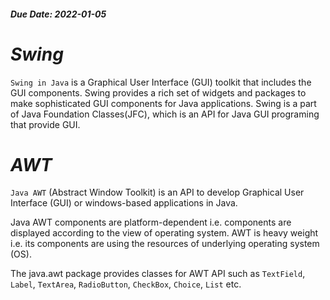 #### _Due Date: 2022-01-05_

# _Swing_
`Swing in Java` is a Graphical User Interface (GUI) toolkit that includes the GUI components. Swing provides a rich set of widgets and packages to make sophisticated GUI components for Java applications. Swing is a part of Java Foundation Classes(JFC), which is an API for Java GUI programing that provide GUI.


# _AWT_

`Java AWT` (Abstract Window Toolkit) is an API to develop Graphical User Interface (GUI) or windows-based applications in Java.

Java AWT components are platform-dependent i.e. components are displayed according to the view of operating system. AWT is heavy weight i.e. its components are using the resources of underlying operating system (OS).

The java.awt package provides classes for AWT API such as `TextField`, `Label`, `TextArea`, `RadioButton`, `CheckBox`, `Choice`, `List` etc.
